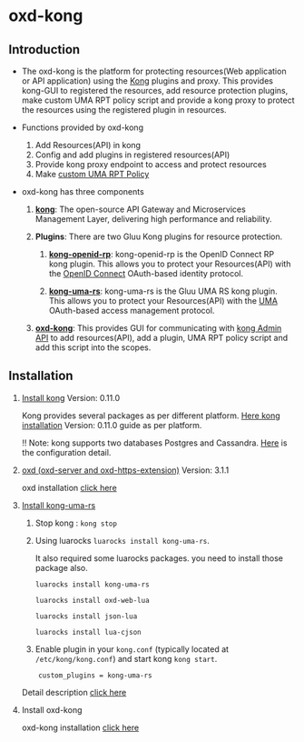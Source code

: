 # oxd-kong

## Introduction

* The oxd-kong is the platform for protecting resources(Web application or API application) using the [Kong](https://getkong.org) plugins and proxy. This provides kong-GUI to registered the resources, add resource protection plugins, make custom UMA RPT policy script and provide a kong proxy to protect the resources using the registered plugin in resources. 

* Functions provided by oxd-kong 
    1. Add Resources(API) in kong
    2. Config and add plugins in registered resources(API)
    3. Provide kong proxy endpoint to access and protect resources
    4. Make [custom UMA RPT Policy](https://gluu.org/docs/ce/3.1.1/admin-guide/uma/#uma-rpt-authorization-policies)
 

* oxd-kong has three components
    1. **[kong](https://getkong.org/)**: The open-source API Gateway and Microservices Management Layer, delivering high performance and reliability.

    2. **Plugins**: There are two Gluu Kong plugins for resource protection. 

        1. **[kong-openid-rp](/kong-openid-rp)**: kong-openid-rp is the OpenID Connect RP kong plugin. This allows you to protect your Resources(API) with the [OpenID Connect](https://gluu.org/docs/ce/admin-guide/openid-connect/) OAuth-based identity protocol.
 
        2. **[kong-uma-rs](/kong-uma-rs)**: kong-uma-rs is the Gluu UMA RS kong plugin. This allows you to protect your Resources(API) with the [UMA](https://kantarainitiative.org/confluence/display/uma/Home) OAuth-based access management protocol.

    3. **[oxd-kong](https://github.com/GluuFederation/kong-plugins/tree/master/oxd-kong)**:  This provides GUI for communicating with [kong Admin API](https://getkong.org/docs/0.11.x/admin-api/) to add resources(API), add a plugin, UMA RPT policy script and add this script into the scopes.

## Installation

1. [Install kong](https://getkong.org/install) Version: 0.11.0
    
    Kong provides several packages as per different platform. [Here kong installation](https://getkong.org/install) Version: 0.11.0 guide as per platform.

    !! Note: kong supports two databases Postgres and Cassandra. [Here](https://getkong.org/docs/0.11.x/configuration/#datastore-section) is the configuration detail.

2. [oxd (oxd-server and oxd-https-extension)](https://gluu.org/docs/oxd/3.1.1/) Version: 3.1.1
    
    oxd installation [click here](https://gluu.org/docs/oxd/3.1.1/install/)

4. [Install kong-uma-rs](https://github.com/GluuFederation/kong-plugins/tree/master/kong-uma-rs)
    1. Stop kong : `kong stop`
    2. 
        Using luarocks `luarocks install kong-uma-rs`.
        
        It also required some luarocks packages. you need to install those package also.
        
        `luarocks install kong-uma-rs`
        
        `luarocks install oxd-web-lua`
        
        `luarocks install json-lua`
        
        `luarocks install lua-cjson`
            
    3. Enable plugin in your `kong.conf` (typically located at `/etc/kong/kong.conf`) and start kong `kong start`.
    
    ```
        custom_plugins = kong-uma-rs
    ```
    Detail description [click here](https://github.com/GluuFederation/kong-plugins/tree/master/kong-uma-rs)

5. Install oxd-kong

    oxd-kong installation [click here](https://github.com/GluuFederation/kong-plugins/tree/master/oxd-kong)    
